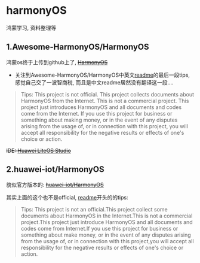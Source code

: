 # harmonyOS
鸿蒙学习, 资料整理等

## 1.Awesome-HarmonyOS/HarmonyOS
鸿蒙os终于上传到github上了, ~~[HarmonyOS](https://github.com/Awesome-HarmonyOS/HarmonyOS)~~

 - 关注到Awesome-HarmonyOS/HarmonyOS中英文[readme](https://github.com/Awesome-HarmonyOS/HarmonyOS/blob/master/README.md)的最后一段tips, 感觉自己交了一波智商税, 而且是中文readme居然没有翻译这一段....
 > Tips: This project is not official. This project collects documents about HarmonyOS from the Internet. This is not a commercial project. This project just introduces HarmonyOS and all documents and codes come from the Internet. If you use this project for business or something about making money, or in the event of any disputes arising from the usage of, or in connection with this project, you will accept all responsibility for the negative results or effects of one's choice or action.

~~IDE: [Huawei LiteOS Studio](https://static.huaweicloud.com/upload/files/sdk/LiteOS_IDE.zip)~~

## 2.huawei-iot/HarmonyOS
貌似官方版本的:
~~[huawei-iot/HarmonyOS](https://github.com/huawei-iot/HarmonyOS)~~

其实上面的这个也不是official, [readme](https://github.com/huawei-iot/HarmonyOS/blob/master/README.md)开头的的tips:
> Tips: This project is not an official.This project collect some documents about HarmonyOS in the Internet.This is not a commercial project.This project just introduce HarmonyOS and all documents and codes come from Internet.If you use this project for business or something about make money, or in the event of any disputes arising from the usage of, or in connection with this project,you will accept all responsibility for the negative results or effects of one's choice or action.


